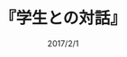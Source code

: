 ---
title: "『学生との対話』"
description: "さあ、何でも聞いて下さい――。小林秀雄は昭和36年から53年にかけて、雲仙、阿蘇など九州各地で五度、全国から集った学生達に講義を行い、終了後一時間程、質疑に応えていた。学生の鋭い問いに、時には厳しく、時には悩みながら、しかし一貫して誠実に応じた。本書はその伝説の講義の文字起こし二編、決定稿一編、そして質疑応答のすべてを収録。小林の学生に対する優しい視線が胸を打つ一巻。"
date: 2017/2/1
shorttitle: ""
authors: ['']
publishDate: ""
ENTRYTYPE: "基礎演習テキスト100"
series:
- 早稲田大学必修基礎演習テキスト100(2020年度)
tags: 
- 
category: 
- 
# publisher: "Self-Published"
image: 
pinned : true
draft: false
hideToc: false
enableToc: true
enableTocContent: false
copyright: "All rights reserved"
---